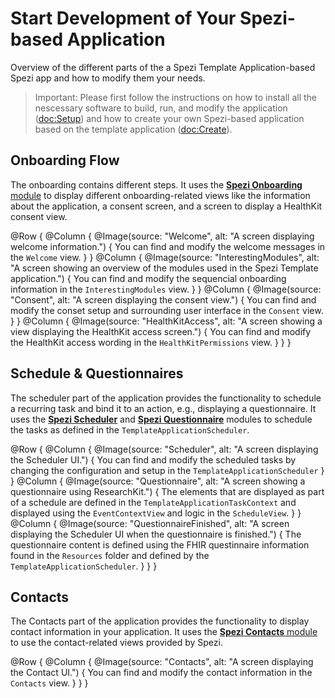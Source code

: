 # Start Development of Your Spezi-based Application

<!--
#
# This source file is part of the Stanford Spezi Template Application open-source project
#
# SPDX-FileCopyrightText: 2023 Stanford University and the project authors (see CONTRIBUTORS.md)
#
# SPDX-License-Identifier: MIT
#       
-->

Overview of the different parts of the a Spezi Template Application-based Spezi app and how to modify them your needs.

> Important: Please first follow the instructions on how to install all the nescessary software to build, run, and modify the application (<doc:Setup>) and how to create your own Spezi-based application based on the template application (<doc:Create>).


## Onboarding Flow

The onboarding contains different steps.
It uses the [**Spezi Onboarding** module](https://github.com/StanfordSpezi/SpeziOnboarding) to display different onboarding-related views like the information about the application, a consent screen, and a screen to display a HealthKit consent view.

@Row {
    @Column {
        @Image(source: "Welcome", alt: "A screen displaying welcome information.") {
            You can find and modify the welcome messages in the ``Welcome`` view.
        }
    }
    @Column {
        @Image(source: "InterestingModules", alt: "A screen showing an overview of the modules used in the Spezi Template application.") {
            You can find and modify the sequencial onboarding information in the ``InterestingModules`` view.
        }
    }
    @Column {
        @Image(source: "Consent", alt: "A screen displaying the consent view.") {
            You can find and modify the conset setup and surrounding user interface in the ``Consent`` view.
        }
    }
    @Column {
        @Image(source: "HealthKitAccess", alt: "A screen showing a view displaying the HealthKit access screen.") {
            You can find and modify the HealthKit access wording in the ``HealthKitPermissions`` view.
        }
    }
}


## Schedule & Questionnaires

The scheduler part of the application provides the functionality to schedule a recurring task and bind it to an action, e.g., displaying a questionnaire.
It uses the [**Spezi Scheduler**](https://github.com/StanfordSpezi/SpeziScheduler) and [**Spezi Questionnaire**](https://github.com/StanfordSpezi/SpeziQuestionnaire) modules to schedule the tasks as defined in the `TemplateApplicationScheduler`.

@Row {
    @Column {
        @Image(source: "Scheduler", alt: "A screen displaying the Scheduler UI.") {
            You can find and modify the scheduled tasks by changing the configuration and setup in the ``TemplateApplicationScheduler``
        }
    }
    @Column {
        @Image(source: "Questionnaire", alt: "A screen showing a questionnaire using ResearchKit.") {
            The elements that are displayed as part of a schedule are defined in the ``TemplateApplicationTaskContext`` and displayed using the ``EventContextView`` and logic in the ``ScheduleView``.
        }
    }
    @Column {
        @Image(source: "QuestionnaireFinished", alt: "A screen displaying the Scheduler UI when the questionnaire is finished.") {
            The questionnaire content is defined using the FHIR questinnaire information found in the `Resources` folder and defined by the ``TemplateApplicationScheduler``.
        }
    }
}


## Contacts

The Contacts part of the application provides the functionality to display contact information in your application.
It uses the [**Spezi Contacts** module](https://github.com/StanfordSpezi/SpeziContact) to use the contact-related views provided by Spezi.

@Row {
    @Column {
        @Image(source: "Contacts", alt: "A screen displaying the Contact UI.") {
            You can find and modify the contact information in the ``Contacts`` view.
        }
    }
}
